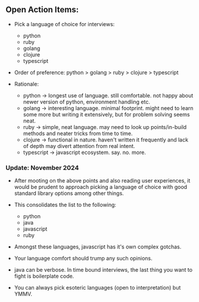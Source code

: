 ## Open Action Items:

  - Pick a language of choice for interviews:
    - python
    - ruby
    - golang
    - clojure
    - typescript

  - Order of preference:
    python > golang > ruby > clojure > typescript

  - Rationale:
    - python -> longest use of language. still comfortable. not happy about newer version of python, environment handling etc.
    - golang -> interesting language. minimal footprint. might need to learn some more but writing it extensively, but for problem solving seems neat.
    - ruby -> simple, neat language. may need to look up points/in-build methods and neater tricks from time to time.
    - clojure -> functional in nature. haven't written it frequently and lack of depth may divert attention from real intent.
    - typescript -> javascript ecosystem. say. no. more.

### Update: November 2024

* After mooting on the above points and also reading user experiences, it would be prudent to approach picking a language of choice with good standard library options among other things.

* This consolidates the list to the following:
  - python
  - java
  - javascript
  - ruby

* Amongst these languages, javascript has it's own complex gotchas.

* Your language comfort should trump any such opinions.

* java can be verbose. In time bound interviews, the last thing you want to fight is boilerplate code.

* You can always pick esoteric languages (open to interpretation) but YMMV.
